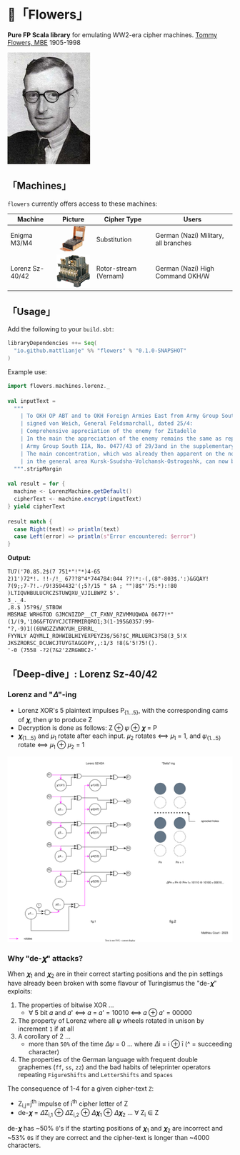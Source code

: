 # 🌸「Flowers」
**Pure FP Scala library** for emulating WW2-era cipher machines.
[Tommy Flowers, MBE](https://en.wikipedia.org/wiki/Tommy_Flowers) 1905-1998

<img height="250" src="data/tommy-flowers.jpeg">

## 「Machines」
`flowers` currently offers access to these machines:

| Machine         | Picture                                                | Cipher Type           | Users                                |
|-----------------|--------------------------------------------------------|-----------------------|--------------------------------------|
| Enigma M3/M4    | <img src="data/enigma.jpeg" alt="Enigma" width="100"/> | Substitution          | German (Nazi) Military, all branches |
| Lorenz Sz-40/42 | <img src="data/lorenz.jpg" alt="Lorenz" width="100"/>  | Rotor-stream (Vernam) | German (Nazi) High Command OKH/W     |

## 「Usage」
Add the following to your `build.sbt`:
```scala
libraryDependencies ++= Seq(
  "io.github.mattlianje" %% "flowers" % "0.1.0-SNAPSHOT"
)
```
Example use:

```scala
import flowers.machines.lorenz._

val inputText =
  """
    | To OKH OP ABT and to OKH Foreign Armies East from Army Group South IA 01 No 411/43,
    | signed von Weich, General Feldsmarchall, dated 25/4:
    | Comprehensive appreciation of the enemy for Zitadelle
    | In the main the appreciation of the enemy remains the same as reported in 
    | Army Group South IIA, No. 0477/43 of 29/3and in the supplementary appreciation of 15/4
    | The main concentration, which was already then apparent on the north flank of the Army Group
    | in the general area Kursk-Ssudsha-Volchansk-Ostrogoshk, can now be clearly recognized
  """.stripMargin

val result = for {
  machine <- LorenzMachine.getDefault()
  cipherText <- machine.encrypt(inputText)
} yield cipherText

result match {
  case Right(text) => println(text)
  case Left(error) => println(s"Error encountered: $error")
}
```

**Output:**

```
TU7('70.85.2$(7 751*"!"*)4-65
2)1')72*!. !!-/!_ 67??8"4*744784:044 ??!*:-(,(8"-803$.':)&GQAY! 7(9;;7-7!.-/9!3594432'(;5?/15 " $A ; "")8$"'75:*):!80
)LTIQVHBULUCRCZSTUWQXU_VJILBWPZ 5'.
3_._4.
,8.$ )5?9$/_STBOW
MBSMAE WRHGTOD GJMCNIZDP__CT_FXNV_RZVMMUQWOA 0677!*"(1/(9,'106&FTGVYCJCTFMMIRQRO1;3(1-195&0357:99-"?,-9)1((6UWGZZVNKYUH_ERRRL_
FYYNLY AQYMLI_ROHWIBLHIYEXPEYZ3$/56?$C_MRLUERC3?58(3_5!X
JKSZRORSC_DCUWCJTUYGTAGGOPY,,:1/3 !8(&'5!75!().
'-0 (7558 -?2(7&2'2ZRGWBC2-'
```

## 「Deep-dive」: Lorenz Sz-40/42
### Lorenz and "𝛥"-ing
- Lorenz XOR's 5 plaintext impulses P<sub>{1...5}</sub>, with the corresponding cams of 𝝌, then 𝜓 to produce Z
- Decryption is done as follows: Z ⊕ 𝜓 ⊕ 𝝌 = P
- 𝝌<sub>{1...5}</sub> and 𝜇<sub>1</sub> rotate after each input. 𝜇<sub>2</sub> rotates ⟺ 𝜇<sub>1</sub> = 1, and 𝜓<sub>{1...5}</sub> rotate ⟺ 𝜇<sub>1</sub> ⊕ 𝜇<sub>2</sub> = 1

<img src="data/lorenz.svg">
  
### Why "de-𝝌" attacks?

When 𝝌<sub>1</sub> and 𝝌<sub>2</sub> are in their correct starting positions and the pin settings 
have already been broken with some flavour of Turingismus the "de-𝝌" exploits:

1) The properties of bitwise XOR ... 
   - ∀ 5 bit 𝛼 and 𝛼' ⟺  𝛼 = 𝛼' = 10010 ⟺  𝛼 ⊕ 𝛼' = 00000
2) The property of Lorenz where all 𝜓 wheels rotated in unison by increment `1` if at all
3) A corollary of 2 ... 
   - more than `50%` of the time 𝛥𝜓 = 0 ... where 𝛥i = i ⊕ î (^ = succeeding character)
4) The properties of the German language with frequent double graphemes (`ff`, `ss`, `zz`) and the
bad habits of teleprinter operators repeating `FigureShifts` and `LetterShifts` and `Spaces`

The consequence of 1-4 for a given cipher-text `Z`: 

- Z<sub>i,j</sub>=j<sup>th</sup> impulse of i<sup>th</sup> cipher letter of Z
- de-𝝌 = 𝛥Z<sub>i,1</sub> ⊕ 𝛥Z<sub>i,2</sub> ⊕ 𝛥𝝌<sub>1</sub> ⊕ 𝛥𝝌<sub>2</sub> ... ∀ Z<sub>i</sub> ∈ Z

de-𝝌 has ~50% `0`'s if the starting positions of 𝝌<sub>1</sub> and 𝝌<sub>2</sub> are incorrect
and ~53% `0`s if they are correct and the cipher-text is longer than ~4000 characters.
